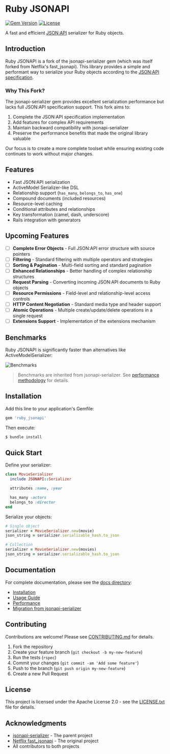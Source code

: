 # Ruby JSONAPI

[![Gem Version](https://badge.fury.io/rb/ruby_jsonapi.svg)](https://badge.fury.io/rb/ruby_jsonapi)
[![License](https://img.shields.io/badge/License-Apache_2.0-blue.svg)](https://opensource.org/licenses/Apache-2.0)

A fast and efficient [JSON:API](https://jsonapi.org/) serializer for Ruby objects.

## Introduction

Ruby JSONAPI is a fork of the jsonapi-serializer gem (which was itself forked from Netflix's fast_jsonapi).
This library provides a simple and performant way to serialize your Ruby objects according to the [JSON:API specification](https://jsonapi.org/).

### Why This Fork?

The jsonapi-serializer gem provides excellent serialization performance but lacks full JSON:API specification support. This fork aims to:

1. Complete the JSON:API specification implementation
2. Add features for complex API requirements
3. Maintain backward compatibility with jsonapi-serializer
4. Preserve the performance benefits that made the original library valuable

Our focus is to create a more complete toolset while ensuring existing code continues to work without major changes.

## Features

* Fast JSON:API serialization
* ActiveModel Serializer-like DSL
* Relationship support (`has_many`, `belongs_to`, `has_one`)
* Compound documents (included resources)
* Resource-level caching
* Conditional attributes and relationships
* Key transformation (camel, dash, underscore)
* Rails integration with generators

## Upcoming Features

- [ ] **Complete Error Objects** - Full JSON:API error structure with source pointers
- [ ] **Filtering** - Standard filtering with multiple operators and strategies
- [ ] **Sorting & Pagination** - Multi-field sorting and standard pagination
- [ ] **Enhanced Relationships** - Better handling of complex relationship structures
- [ ] **Request Parsing** - Converting incoming JSON:API documents to Ruby objects
- [ ] **Resource Permissions** - Field-level and relationship-level access controls
- [ ] **HTTP Content Negotiation** - Standard media type and header support
- [ ] **Atomic Operations** - Multiple create/update/delete operations in a single request
- [ ] **Extensions Support** - Implementation of the extensions mechanism

## Benchmarks

Ruby JSONAPI is significantly faster than alternatives like ActiveModelSerializer:

![Benchmarks](docs/images/benchmarks.png)

> Benchmarks are inherited from jsonapi-serializer. See [performance methodology](docs/performance.md) for details.

## Installation

Add this line to your application's Gemfile:

```ruby
gem 'ruby_jsonapi'
```

Then execute:

```bash
$ bundle install
```

## Quick Start

Define your serializer:

```ruby
class MovieSerializer
  include JSONAPI::Serializer

  attributes :name, :year

  has_many :actors
  belongs_to :director
end
```

Serialize your objects:

```ruby
# Single object
serializer = MovieSerializer.new(movie)
json_string = serializer.serializable_hash.to_json

# Collection
serializer = MovieSerializer.new(movies)
json_string = serializer.serializable_hash.to_json
```

## Documentation

For complete documentation, please see the [docs directory](docs/):

- [Installation](docs/installation.md)
- [Usage Guide](docs/usage/index.md)
- [Performance](docs/performance.md)
- [Migration from jsonapi-serializer](docs/migration.md)

## Contributing

Contributions are welcome! Please see [CONTRIBUTING.md](CONTRIBUTING.md) for details.

1. Fork the repository
2. Create your feature branch (`git checkout -b my-new-feature`)
3. Run the tests (`rspec`)
4. Commit your changes (`git commit -am 'Add some feature'`)
5. Push to the branch (`git push origin my-new-feature`)
6. Create a new Pull Request

## License

This project is licensed under the Apache License 2.0 - see the [LICENSE.txt](LICENSE.txt) file for details.

## Acknowledgments

- [jsonapi-serializer](https://github.com/jsonapi-serializer/jsonapi-serializer) - The parent project
- [Netflix fast_jsonapi](https://github.com/Netflix/fast_jsonapi) - The original project
- All contributors to both projects
